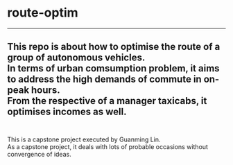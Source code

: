 # route-optim
---
This repo is about how to optimise the route of a group of autonomous vehicles.<br />
In terms of urban comsumption problem, it aims to address the high demands of commute in on-peak hours.<br />
From the respective of a manager taxicabs, it optimises incomes as well.<br />
<br />
---
This is a capstone project executed by Guanming Lin.<br />
As a capstone project, it deals with lots of probable occasions without convergence of ideas.
